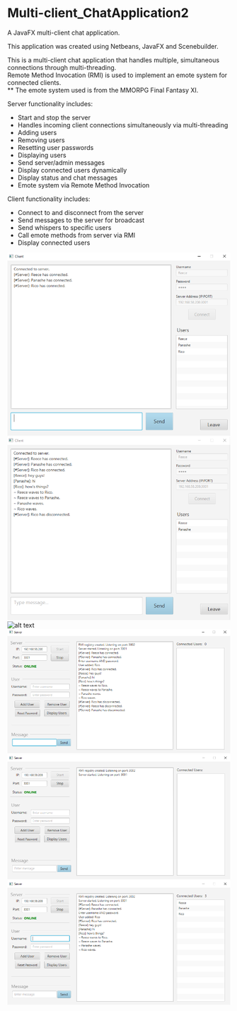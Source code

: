 # Multi-client_ChatApplication2
A JavaFX multi-client chat application.

This application was created using Netbeans, JavaFX and Scenebuilder.

This is a multi-client chat application that handles multiple, simultaneous connections through multi-threading.  
Remote Method Invocation (RMI) is used to implement an emote system for connected clients.  
** The emote system used is from the MMORPG Final Fantasy XI.

Server functionality includes:  
- Start and stop the server  
- Handles incoming client connections simultaneously via multi-threading  
- Adding users  
- Removing users  
- Resetting user passwords  
- Displaying users  
- Send server/admin messages  
- Display connected users dynamically  
- Display status and chat messages  
- Emote system via Remote Method Invocation

Client functionality includes:  
- Connect to and disconnect from the server  
- Send messages to the server for broadcast  
- Send whispers to specific users  
- Call emote methods from server via RMI  
- Display connected users  

![alt text](/Screenshots/ClientGUI.png)
![alt text](/Screenshots/ClientUserDisconnected.png)
![alt text](/Screenshots/MulitpleClientsConnected.png)
![alt text](/Screenshots/ServerAllUsersDisconnected.png)
![alt text](/Screenshots/ServerGUI.png)
![alt text](/Screenshots/ServerMultipleClientsConnected.png)
